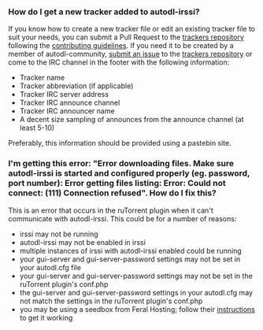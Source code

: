 ### How do I get a new tracker added to autodl-irssi?
If you know how to create a new tracker file or edit an existing tracker file to suit your needs, you can submit a Pull Request to the [trackers repository](https://github.com/autodl-community/autodl-trackers) following the [contributing guidelines](https://github.com/autodl-community/autodl-trackers/blob/master/CONTRIBUTING.md#submitting-code). If you need it to be created by a member of autodl-community, [submit an issue](https://github.com/autodl-community/autodl-trackers/blob/master/CONTRIBUTING.md#submitting-an-issue) to the [trackers repository](https://github.com/autodl-community/autodl-trackers) or come to the IRC channel in the footer with the following information:

* Tracker name
* Tracker abbreviation (if applicable)
* Tracker IRC server address
* Tracker IRC announce channel
* Tracker IRC announcer name
* A decent size sampling of announces from the announce channel (at least 5-10)

Preferably, this information should be provided using a pastebin site.

### I'm getting this error: "Error downloading files. Make sure autodl-irssi is started and configured properly (eg. password, port number): Error getting files listing: Error: Could not connect: (111) Connection refused". How do I fix this?
This is an error that occurs in the ruTorrent plugin when it can't communicate with autodl-irssi. This could be for a number of reasons:

* irssi may not be running
* autodl-irssi may not be enabled in irssi
* multiple instances of irssi with autodl-irssi enabled could be running
* your gui-server and gui-server-password settings may not be set in your autodl.cfg file
* your gui-server and gui-server-password settings may not be set in the ruTorrent plugin's conf.php
* the gui-server and gui-server-password settings in your autodl.cfg may not match the settings in the ruTorrent plugin's conf.php
* you may be using a seedbox from Feral Hosting; follow their [instructions](https://www.feralhosting.com/faq/view?question=142) to get it working

